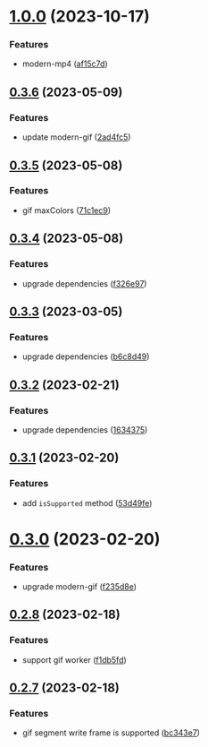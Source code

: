# [1.0.0](https://github.com/qq15725/dom-vcr/compare/v0.3.6...v1.0.0) (2023-10-17)


### Features

* modern-mp4 ([af15c7d](https://github.com/qq15725/dom-vcr/commit/af15c7d2b08a19548107d681270b2164f465a21e))



## [0.3.6](https://github.com/qq15725/dom-vcr/compare/v0.3.5...v0.3.6) (2023-05-09)


### Features

* update modern-gif ([2ad4fc5](https://github.com/qq15725/dom-vcr/commit/2ad4fc53b0a3b6d36e952b6347e985156ff2b67c))



## [0.3.5](https://github.com/qq15725/dom-vcr/compare/v0.3.4...v0.3.5) (2023-05-08)


### Features

* gif maxColors ([71c1ec9](https://github.com/qq15725/dom-vcr/commit/71c1ec9c6d2c462fae88576c2a51a221adbd576a))



## [0.3.4](https://github.com/qq15725/dom-vcr/compare/v0.3.3...v0.3.4) (2023-05-08)


### Features

* upgrade dependencies ([f326e97](https://github.com/qq15725/dom-vcr/commit/f326e970e988dd08f299b6ea57b3e79bfeee6e73))



## [0.3.3](https://github.com/qq15725/dom-vcr/compare/v0.3.2...v0.3.3) (2023-03-05)


### Features

* upgrade dependencies ([b6c8d49](https://github.com/qq15725/dom-vcr/commit/b6c8d493c446624e70560d0ac1af0de93a93c322))



## [0.3.2](https://github.com/qq15725/dom-vcr/compare/v0.3.1...v0.3.2) (2023-02-21)


### Features

* upgrade dependencies ([1634375](https://github.com/qq15725/dom-vcr/commit/1634375c93257a3e28b8783d1ac88ead91734ac0))



## [0.3.1](https://github.com/qq15725/dom-vcr/compare/v0.3.0...v0.3.1) (2023-02-20)


### Features

* add `isSupported` method ([53d49fe](https://github.com/qq15725/dom-vcr/commit/53d49fe4d0c22c446e12c2f64186860317fb88ec))



# [0.3.0](https://github.com/qq15725/dom-vcr/compare/v0.2.8...v0.3.0) (2023-02-20)


### Features

* upgrade modern-gif ([f235d8e](https://github.com/qq15725/dom-vcr/commit/f235d8ea141d43704432f56c97d75fbb62e6a558))



## [0.2.8](https://github.com/qq15725/dom-vcr/compare/v0.2.7...v0.2.8) (2023-02-18)


### Features

* support gif worker ([f1db5fd](https://github.com/qq15725/dom-vcr/commit/f1db5fd7c9b37529351c65474d0db05f799f28fb))



## [0.2.7](https://github.com/qq15725/dom-vcr/compare/v0.2.6...v0.2.7) (2023-02-18)


### Features

* gif segment write frame is supported ([bc343e7](https://github.com/qq15725/dom-vcr/commit/bc343e7a5bde2c711a8fc40b21058f5933c49c4c))



